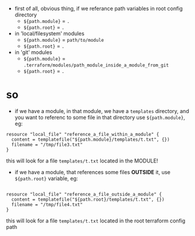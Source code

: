 - first of all, obvious thing, if we referance path variables in root config directory
  - `${path.module}` = `.`
  - `${path.root}` = `.`
- in 'local/filesystem' modules
  - `${path.module}` = `path/to/module`
  - `${path.root}` = `.`
- in 'git' modules
  - `${path.module}` = `.terraform/modules/path_module_inside_a_module_from_git`
  - `${path.root}` = `.`

# so
- if we have a module, in that module, we have a `templates` directory, and you want to referenc to some file in that directory use `${path.module}`, eg:
```
resource "local_file" "reference_a_file_within_a_module" {
  content = templatefile("${path.module}/templates/t.txt", {})
  filename = "/tmp/file3.txt"
}
```
this will look for a file `templates/t.txt` located in the MODULE!

- if we have a module, that references some files **OUTSIDE** it, use `${path.root}` variable, eg:
```hcl

resource "local_file" "reference_a_file_outside_a_module" {
  content = templatefile("${path.root}/templates/t.txt", {})
  filename = "/tmp/file4.txt"
}
```
this will look for a file `templates/t.txt` located in the root terraform config path
